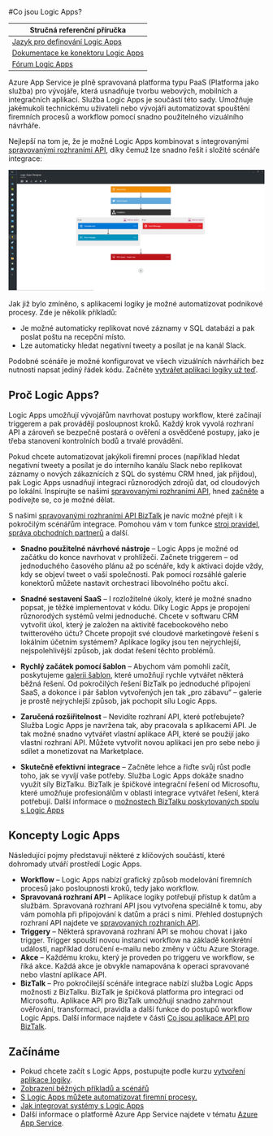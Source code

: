 <properties 
    pageTitle="Co jsou Logic Apps?" 
    description="Další informace o App Service Logic Apps" 
    authors="kevinlam1" 
    manager="dwrede" 
    editor="" 
    services="app-service\logic" 
    documentationCenter=""/>

<tags
    ms.service="app-service-logic"
    ms.workload="na"
    ms.tgt_pltfrm="na"
    ms.devlang="na"
    ms.topic="hero-article" 
    ms.date="04/07/2016"
    ms.author="klam"/>

#Co jsou Logic Apps?

| Stručná referenční příručka |
| --------------- |
| [Jazyk pro definování Logic Apps](https://msdn.microsoft.com/library/azure/mt643789.aspx) |
| [Dokumentace ke konektoru Logic Apps](../connectors/apis-list.md) |
| [Fórum Logic Apps](https://social.msdn.microsoft.com/Forums/en-US/home?forum=azurelogicapps) |

Azure App Service je plně spravovaná platforma typu PaaS (Platforma jako služba) pro vývojáře, která usnadňuje tvorbu webových, mobilních a integračních aplikací. Služba Logic Apps je součástí této sady. Umožňuje jakémukoli technickému uživateli nebo vývojáři automatizovat spouštění firemních procesů a workflow pomocí snadno použitelného vizuálního návrháře.

Nejlepší na tom je, že je možné Logic Apps kombinovat s integrovanými [spravovanými rozhraními API][spravovaná rozhraní API], díky čemuž lze snadno řešit i složité scénáře integrace: 

![Návrhář aplikace na základě toku](./media/app-service-logic-what-are-logic-apps/LogicAppCapture2.png)

Jak již bylo zmíněno, s aplikacemi logiky je možné automatizovat podnikové procesy. Zde je několik příkladů:  
 
* Je možné automaticky replikovat nové záznamy v SQL databázi a pak poslat poštu na recepční místo.   
* Lze automaticky hledat negativní tweety a posílat je na kanál Slack.

Podobné scénáře je možné konfigurovat ve všech vizuálních návrhářích bez nutnosti napsat jediný řádek kódu. Začněte [vytvářet aplikaci logiky už teď][vytvoření].

## Proč Logic Apps?

Logic Apps umožňují vývojářům navrhovat postupy workflow, které začínají triggerem a pak provádějí posloupnost kroků. Každý krok vyvolá rozhraní API a zároveň se bezpečně postará o ověření a osvědčené postupy, jako je třeba stanovení kontrolních bodů a trvalé provádění.

Pokud chcete automatizovat jakýkoli firemní proces (například hledat negativní tweety a posílat je do interního kanálu Slack nebo replikovat záznamy o nových zákaznících z SQL do systému CRM hned, jak přijdou), pak Logic Apps usnadňují integraci různorodých zdrojů dat, od cloudových po lokální. Inspirujte se našimi [spravovanými rozhraními API][spravovaná rozhraní API], hned [začněte][vytvoření] a podívejte se, co je možné dělat. 

S našimi [spravovanými rozhraními API BizTalk][BizTalk] je navíc možné přejít i k pokročilým scénářům integrace. Pomohou vám v tom funkce [stroj pravidel][pravidla], [správa obchodních partnerů][TPM] a další.

- **Snadno použitelné návrhové nástroje** – Logic Apps je možné od začátku do konce navrhovat v prohlížeči. Začnete triggerem – od jednoduchého časového plánu až po scénáře, kdy k aktivaci dojde vždy, kdy se objeví tweet o vaší společnosti. Pak pomocí rozsáhlé galerie konektorů můžete nastavit orchestraci libovolného počtu akcí.

- **Snadné sestavení SaaS** – I rozložitelné úkoly, které je možné snadno popsat, je těžké implementovat v kódu. Díky Logic Apps je propojení různorodých systémů velmi jednoduché. Chcete v softwaru CRM vytvořit úkol, který je založen na aktivitě facebookového nebo twitterového účtu? Chcete propojit své cloudové marketingové řešení s lokálním účetním systémem? Aplikace logiky jsou ten nejrychlejší, nejspolehlivější způsob, jak dodat řešení těchto problémů.

- **Rychlý začátek pomocí šablon** – Abychom vám pomohli začít, poskytujeme [galerii šablon][šablony], které umožňují rychle vytvářet některá běžná řešení. Od pokročilých řešení BizTalk po jednoduché připojení SaaS, a dokonce i pár šablon vytvořených jen tak „pro zábavu“ – galerie je prostě nejrychlejší způsob, jak pochopit sílu Logic Apps.

- **Zaručená rozšiřitelnost** – Nevidíte rozhraní API, které potřebujete? Služba Logic Apps je navržena tak, aby pracovala s aplikacemi API. Je tak možné snadno vytvářet vlastní aplikace API, které se použijí jako vlastní rozhraní API. Můžete vytvořit novou aplikaci jen pro sebe nebo ji sdílet a monetizovat na Marketplace.

- **Skutečně efektivní integrace** – Začněte lehce a řiďte svůj růst podle toho, jak se vyvíjí vaše potřeby. Služba Logic Apps dokáže snadno využít síly BizTalku. BizTalk je špičkové integrační řešení od Microsoftu, které umožňuje profesionálům v oblasti integrace vytvářet řešení, která potřebují. Další informace o [možnostech BizTalku poskytovaných spolu s Logic Apps][BizTalk]

## Koncepty Logic Apps

Následující pojmy představují některé z klíčových součástí, které dohromady utváří prostředí Logic Apps. 

- **Workflow** – Logic Apps nabízí grafický způsob modelování firemních procesů jako posloupnosti kroků, tedy jako workflow.
- **Spravovaná rozhraní API** – Aplikace logiky potřebují přístup k datům a službám. Spravovaná rozhraní API jsou vytvořena speciálně k tomu, aby vám pomohla při připojování k datům a práci s nimi. Přehled dostupných rozhraní API najdete ve [spravovaných rozhraních API][spravovaná rozhraní API].
- **Triggery** – Některá spravovaná rozhraní API se mohou chovat i jako trigger. Trigger spouští novou instanci workflow na základě konkrétní události, například doručení e-mailu nebo změny v účtu Azure Storage.
-  **Akce** – Každému kroku, který je proveden po triggeru ve workflow, se říká akce. Každá akce je obvykle namapována k operaci spravované nebo vlastní aplikace API.
- **BizTalk** – Pro pokročilejší scénáře integrace nabízí služba Logic Apps možnosti z BizTalku. BizTalk je špičková platforma pro integraci od Microsoftu. Aplikace API pro BizTalk umožňují snadno zahrnout ověřování, transformaci, pravidla a další funkce do postupů workflow Logic Apps. Další informace najdete v části [Co jsou aplikace API pro BizTalk][BizTalk].

## Začínáme  

 - Pokud chcete začít s Logic Apps, postupujte podle kurzu [vytvoření aplikace logiky][vytvoření].  
 - [Zobrazení běžných příkladů a scénářů](app-service-logic-examples-and-scenarios.md)
 - [S Logic Apps můžete automatizovat firemní procesy.](http://channel9.msdn.com/Events/Build/2016/T694) 
 - [Jak integrovat systémy s Logic Apps](http://channel9.msdn.com/Events/Build/2016/P462)
- Další informace o platformě Azure App Service najdete v tématu [Azure App Service][App Service].

[BizTalk]: app-service-logic-what-are-biztalk-api-apps.md
[App Service]: ../app-service/app-service-value-prop-what-is.md
[vytvoření]: app-service-logic-create-a-logic-app.md
[spravovaná rozhraní API]: ../connectors/apis-list.md
[TPM]: app-service-logic-create-a-trading-partner-agreement.md
[pravidla]: app-service-logic-use-biztalk-rules.md
[šablony]: app-service-logic-use-logic-app-templates.md



<!--HONumber=Jun16_HO2-->



